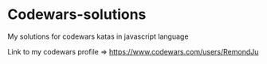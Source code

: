 # Codewars-solutions

My solutions for codewars katas in javascript language

Link to my codewars profile => https://www.codewars.com/users/RemondJu
